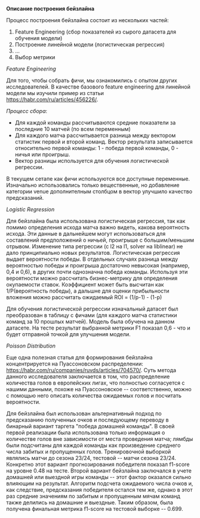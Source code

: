 **Описание построения бейзлайна**

Процесс построения бейзлайна состоит из нескольких частей:
1. Feature Engineering (сбор показателей из сырого датасета для обучения модели)
2. Построение линейной модели (логистическая регрессия)
3. ...
4. Выбор метрики


 *Feature Engineering*
 
Для того, чтобы собрать фичи, мы ознакомились с опытом других исследователей. В качестве базового feature engineering для линейной модели мы изучили пример из статьи https://habr.com/ru/articles/456226/.

*Процесс сбора*:
- Для каждой команды рассчитываются средние показатели за последние 10 матчей (по всем переменным)
- Для каждого матча рассчитывается разница между вектором статистик первой и второй команд. Вектор результата записывается относительно первой команды: 1 - победа первой команды, 0 - ничья или проигрыш.
- Вектор разницы используется для обучения логистической регрессии.

В текущем сетапе как фичи используются все доступные переменные. Изначально использовались только вещественные, но добавление категории venue дополнителным столбцом в вектор улучшило качество предсказаний.

*Logistic Regression*

Для бейзлайна была использована логистическая регрессия, так как помимо определения исхода матча важно видеть, какова вероятность исхода. Эти данные в дальнейшем могут использоваться для составлений предположений о ничьей, проигрыше с большим/меньшим отрывом.
Изменение типа регрессии (с l2 на l1, solver на liblinear) не дало принципиально новых результатов.
Логистическая регрессия выдает вероятности победы. В отдельных случаях разница между вероятностью победы и проигрыша достаточно невысокая (например, 0,4 и 0,6), в других почти однозначна победа команды. Используя эти вероятности можно рассчитать бизнес-метрику для определения окупаемости ставок.
Коэффициент может быть высчитан как 1/P(вероятность победы), а дальшне для оценки прибыльности вложения можно рассчитать ожидаемый ROI = (1/p-1) - (1-p)

Для обучения логистической регрессии изначальный датасет был преобразован в таблицу с фичами (для каждого матча статистики команд за 10 прошлых матчей). Модель была обучена на данном датасете.
На тесте результат выбранной метрики F1 показал 0,6 - что и будет отправной точкой для улучшения модели.

*Poisson Distribution*

Еще одна полезная статья для формирования бейзлайна концентрируется на Пуассоновском распределении: https://habr.com/ru/companies/ruvds/articles/704570/. Суть метода данного исследователя заключается в том, что распределение количества голов в европейских лигах, что полностью согласуется с нашими данными, похоже на Пуассоновское -- соответственно, можно с помощью него описать количества ожидаемых голов и посчитать вероятности.

Для бейзлайна был использован альтернативный подход по предсказанию полученных очков и последующему переводу в бинарный вариант таргета "победа домашней команды". В своей первой реализации была использована только информация о количестве голов вне зависимости от места проведения матча; лямбды были подсчитаны для каждой команды как произведение среднего числа забитых и пропущенных голов. Тренировочной выборкой являлись матчи до сезона 23/24, тестовой -- матчи сезона 23/24. Конкретно этот вариант прогнозирования победителя показал f1-score на уровне 0.48 на тесте.
Второй вариант бейзлайна заключался в учете домашней или выездной игры команды -- этот фактор оказался сильно влияющим на результат. Алгоритм подсчета ожидаемого числа очков и, как следствие, предсказания победителя остался тем же, однако в этот раз средние значениям по забитым и пропущенным мячам команд также делились на домашние и выездные. Таким образом, была получена финальная метрика f1-score на тестовой выборке -- 0.699.
